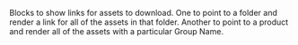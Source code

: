 Blocks to show links for assets to download. One to point to a folder and render a link for all of the assets in that folder. Another to point to a product and render all of the assets with a particular Group Name.